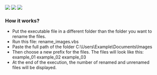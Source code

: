 ![](https://img.shields.io/github/stars/evertonos2312/rename-multiple-files) ![](https://img.shields.io/github/forks/evertonos2312/rename-multiple-files) ![](https://img.shields.io/github/license/evertonos2312/rename-multiple-files)
### How it works?

- Put the executable file in a different folder than the folder you want to rename the files.
- Run this file: rename_images.vbs
- Paste the full path of the folder C:\Users\Example\Documents\Images
- Then choose a new prefix for the files. The files will look like this: example_01 example_02 example_03
- At the end of the execution, the number of renamed and unrenamed files will be displayed.